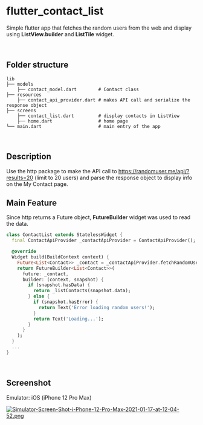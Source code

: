 # flutter_contact_list

Simple flutter app that fetches the random users from the web and display using **ListView.builder** and **ListTile** widget.

<br />

## Folder structure
```
lib
├── models                   
    ├── contact_model.dart        # Contact class
├── resources                     
    ├── contact_api_provider.dart # makes API call and serialize the response object
├── screens                     
    ├── contact_list.dart         # display contacts in ListView
    ├── home.dart                 # home page
└── main.dart                     # main entry of the app
```
<br />

## Description

Use the http package to make the API call to https://randomuser.me/api/?results=20 (limit to 20 users) and parse the response object to display info on the My Contact page.
<br />

## Main Feature

Since http returns a Future object, **FutureBuilder** widget was used to read the data.


```dart
class ContactList extends StatelessWidget {
  final ContactApiProvider _contactApiProvider = ContactApiProvider();

  @override
  Widget build(BuildContext context) {
    Future<List<Contact>> _contact = _contactApiProvider.fetchRandomUsers();
    return FutureBuilder<List<Contact>>(
      future: _contact,
      builder: (context, snapshot) {
        if (snapshot.hasData) {
          return _listContacts(snapshot.data);
        } else {
          if (snapshot.hasError) {
            return Text('Error loading random users!');
          }
          return Text('Loading...');
        }
      }
    );
  }
  ...
}
```
<br />

## Screenshot

Emulator: iOS (iPhone 12 Pro Max)

[![Simulator-Screen-Shot-i-Phone-12-Pro-Max-2021-01-17-at-12-04-52.png](https://i.postimg.cc/qvBJnqKV/Simulator-Screen-Shot-i-Phone-12-Pro-Max-2021-01-17-at-12-04-52.png)](https://postimg.cc/N5Vvvgbp)

